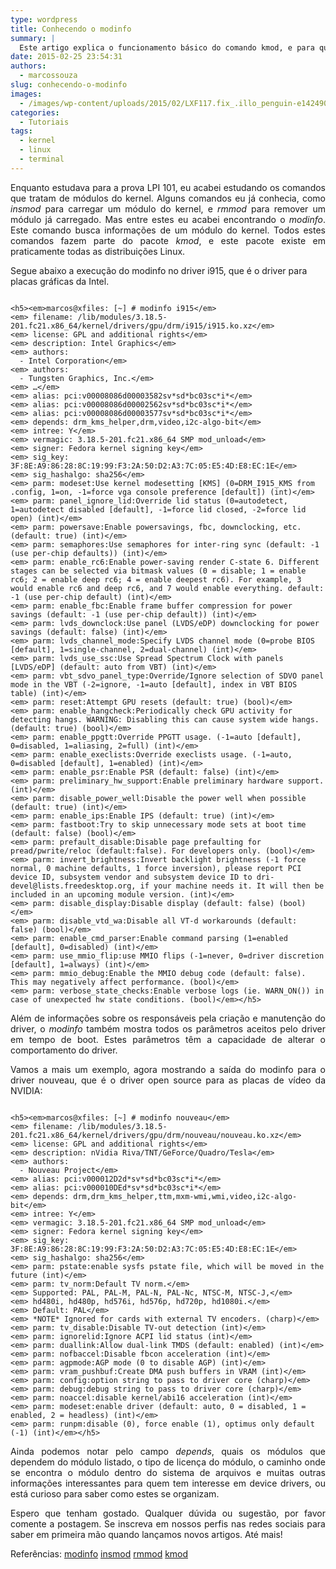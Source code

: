 ```yaml
---
type: wordpress
title: Conhecendo o modinfo
summary: |
  Este artigo explica o funcionamento básico do comando kmod, e para que qual finalidade existe o comando. Ainda neste artigo, é mostrado exemplos de execução do comando e quais informações este pode extrair dos módulos do kernel.
date: 2015-02-25 23:54:31
authors:
  - marcossouza
slug: conhecendo-o-modinfo
images:
  - /images/wp-content/uploads/2015/02/LXF117.fix_.illo_penguin-e1424908179658.jpg
categories:
  - Tutoriais
tags:
  - kernel
  - linux
  - terminal
---
```


<p style="text-align: justify;">Enquanto estudava para a prova LPI 101, eu acabei estudando os comandos que tratam de módulos do kernel. Alguns comandos eu já conhecia, como <em>insmod</em> para carregar um módulo do kernel, e <em>rmmod</em> para remover um módulo já carregado. Mas entre estes eu acabei encontrando o <em>modinfo</em>. Este comando busca informações de um módulo do kernel. Todos estes comandos fazem parte do pacote <em>kmod</em>, e este pacote existe em praticamente todas as distribuições Linux.</p>
Segue abaixo a execução do modinfo no driver i915, que é o driver para placas gráficas da Intel.

<pre><code class="bash">
&lt;h5&gt;&lt;em&gt;marcos@xfiles: [~] # modinfo i915&lt;/em&gt;
&lt;em&gt; filename: /lib/modules/3.18.5-201.fc21.x86_64/kernel/drivers/gpu/drm/i915/i915.ko.xz&lt;/em&gt;
&lt;em&gt; license: GPL and additional rights&lt;/em&gt;
&lt;em&gt; description: Intel Graphics&lt;/em&gt;
&lt;em&gt; authors:
  - Intel Corporation&lt;/em&gt;
&lt;em&gt; authors:
  - Tungsten Graphics, Inc.&lt;/em&gt;
&lt;em&gt; …&lt;/em&gt;
&lt;em&gt; alias: pci:v00008086d00003582sv*sd*bc03sc*i*&lt;/em&gt;
&lt;em&gt; alias: pci:v00008086d00002562sv*sd*bc03sc*i*&lt;/em&gt;
&lt;em&gt; alias: pci:v00008086d00003577sv*sd*bc03sc*i*&lt;/em&gt;
&lt;em&gt; depends: drm_kms_helper,drm,video,i2c-algo-bit&lt;/em&gt;
&lt;em&gt; intree: Y&lt;/em&gt;
&lt;em&gt; vermagic: 3.18.5-201.fc21.x86_64 SMP mod_unload&lt;/em&gt;
&lt;em&gt; signer: Fedora kernel signing key&lt;/em&gt;
&lt;em&gt; sig_key: 3F:8E:A9:86:28:8C:19:99:F3:2A:50:D2:A3:7C:05:E5:4D:E8:EC:1E&lt;/em&gt;
&lt;em&gt; sig_hashalgo: sha256&lt;/em&gt;
&lt;em&gt; parm: modeset:Use kernel modesetting [KMS] (0=DRM_I915_KMS from .config, 1=on, -1=force vga console preference [default]) (int)&lt;/em&gt;
&lt;em&gt; parm: panel_ignore_lid:Override lid status (0=autodetect, 1=autodetect disabled [default], -1=force lid closed, -2=force lid open) (int)&lt;/em&gt;
&lt;em&gt; parm: powersave:Enable powersavings, fbc, downclocking, etc. (default: true) (int)&lt;/em&gt;
&lt;em&gt; parm: semaphores:Use semaphores for inter-ring sync (default: -1 (use per-chip defaults)) (int)&lt;/em&gt;
&lt;em&gt; parm: enable_rc6:Enable power-saving render C-state 6. Different stages can be selected via bitmask values (0 = disable; 1 = enable rc6; 2 = enable deep rc6; 4 = enable deepest rc6). For example, 3 would enable rc6 and deep rc6, and 7 would enable everything. default: -1 (use per-chip default) (int)&lt;/em&gt;
&lt;em&gt; parm: enable_fbc:Enable frame buffer compression for power savings (default: -1 (use per-chip default)) (int)&lt;/em&gt;
&lt;em&gt; parm: lvds_downclock:Use panel (LVDS/eDP) downclocking for power savings (default: false) (int)&lt;/em&gt;
&lt;em&gt; parm: lvds_channel_mode:Specify LVDS channel mode (0=probe BIOS [default], 1=single-channel, 2=dual-channel) (int)&lt;/em&gt;
&lt;em&gt; parm: lvds_use_ssc:Use Spread Spectrum Clock with panels [LVDS/eDP] (default: auto from VBT) (int)&lt;/em&gt;
&lt;em&gt; parm: vbt_sdvo_panel_type:Override/Ignore selection of SDVO panel mode in the VBT (-2=ignore, -1=auto [default], index in VBT BIOS table) (int)&lt;/em&gt;
&lt;em&gt; parm: reset:Attempt GPU resets (default: true) (bool)&lt;/em&gt;
&lt;em&gt; parm: enable_hangcheck:Periodically check GPU activity for detecting hangs. WARNING: Disabling this can cause system wide hangs. (default: true) (bool)&lt;/em&gt;
&lt;em&gt; parm: enable_ppgtt:Override PPGTT usage. (-1=auto [default], 0=disabled, 1=aliasing, 2=full) (int)&lt;/em&gt;
&lt;em&gt; parm: enable_execlists:Override execlists usage. (-1=auto, 0=disabled [default], 1=enabled) (int)&lt;/em&gt;
&lt;em&gt; parm: enable_psr:Enable PSR (default: false) (int)&lt;/em&gt;
&lt;em&gt; parm: preliminary_hw_support:Enable preliminary hardware support. (int)&lt;/em&gt;
&lt;em&gt; parm: disable_power_well:Disable the power well when possible (default: true) (int)&lt;/em&gt;
&lt;em&gt; parm: enable_ips:Enable IPS (default: true) (int)&lt;/em&gt;
&lt;em&gt; parm: fastboot:Try to skip unnecessary mode sets at boot time (default: false) (bool)&lt;/em&gt;
&lt;em&gt; parm: prefault_disable:Disable page prefaulting for pread/pwrite/reloc (default:false). For developers only. (bool)&lt;/em&gt;
&lt;em&gt; parm: invert_brightness:Invert backlight brightness (-1 force normal, 0 machine defaults, 1 force inversion), please report PCI device ID, subsystem vendor and subsystem device ID to dri-devel@lists.freedesktop.org, if your machine needs it. It will then be included in an upcoming module version. (int)&lt;/em&gt;
&lt;em&gt; parm: disable_display:Disable display (default: false) (bool)&lt;/em&gt;
&lt;em&gt; parm: disable_vtd_wa:Disable all VT-d workarounds (default: false) (bool)&lt;/em&gt;
&lt;em&gt; parm: enable_cmd_parser:Enable command parsing (1=enabled [default], 0=disabled) (int)&lt;/em&gt;
&lt;em&gt; parm: use_mmio_flip:use MMIO flips (-1=never, 0=driver discretion [default], 1=always) (int)&lt;/em&gt;
&lt;em&gt; parm: mmio_debug:Enable the MMIO debug code (default: false). This may negatively affect performance. (bool)&lt;/em&gt;
&lt;em&gt; parm: verbose_state_checks:Enable verbose logs (ie. WARN_ON()) in case of unexpected hw state conditions. (bool)&lt;/em&gt;&lt;/h5&gt;
</code></pre>

<p style="text-align: justify;">Além de informações sobre os responsáveis pela criação e manutenção do driver, o <em>modinfo</em> também mostra todos os parâmetros aceitos pelo driver em tempo de boot. Estes parâmetros têm a capacidade de alterar o comportamento do driver.</p>
<p style="text-align: justify;">Vamos a mais um exemplo, agora mostrando a saída do modinfo para o driver nouveau, que é o driver open source para as placas de vídeo da NVIDIA:</p>


<pre><code class="bash">
&lt;h5&gt;&lt;em&gt;marcos@xfiles: [~] # modinfo nouveau&lt;/em&gt;
&lt;em&gt; filename: /lib/modules/3.18.5-201.fc21.x86_64/kernel/drivers/gpu/drm/nouveau/nouveau.ko.xz&lt;/em&gt;
&lt;em&gt; license: GPL and additional rights&lt;/em&gt;
&lt;em&gt; description: nVidia Riva/TNT/GeForce/Quadro/Tesla&lt;/em&gt;
&lt;em&gt; authors:
  - Nouveau Project&lt;/em&gt;
&lt;em&gt; alias: pci:v000012D2d*sv*sd*bc03sc*i*&lt;/em&gt;
&lt;em&gt; alias: pci:v000010DEd*sv*sd*bc03sc*i*&lt;/em&gt;
&lt;em&gt; depends: drm,drm_kms_helper,ttm,mxm-wmi,wmi,video,i2c-algo-bit&lt;/em&gt;
&lt;em&gt; intree: Y&lt;/em&gt;
&lt;em&gt; vermagic: 3.18.5-201.fc21.x86_64 SMP mod_unload&lt;/em&gt;
&lt;em&gt; signer: Fedora kernel signing key&lt;/em&gt;
&lt;em&gt; sig_key: 3F:8E:A9:86:28:8C:19:99:F3:2A:50:D2:A3:7C:05:E5:4D:E8:EC:1E&lt;/em&gt;
&lt;em&gt; sig_hashalgo: sha256&lt;/em&gt;
&lt;em&gt; parm: pstate:enable sysfs pstate file, which will be moved in the future (int)&lt;/em&gt;
&lt;em&gt; parm: tv_norm:Default TV norm.&lt;/em&gt;
&lt;em&gt; Supported: PAL, PAL-M, PAL-N, PAL-Nc, NTSC-M, NTSC-J,&lt;/em&gt;
&lt;em&gt; hd480i, hd480p, hd576i, hd576p, hd720p, hd1080i.&lt;/em&gt;
&lt;em&gt; Default: PAL&lt;/em&gt;
&lt;em&gt; *NOTE* Ignored for cards with external TV encoders. (charp)&lt;/em&gt;
&lt;em&gt; parm: tv_disable:Disable TV-out detection (int)&lt;/em&gt;
&lt;em&gt; parm: ignorelid:Ignore ACPI lid status (int)&lt;/em&gt;
&lt;em&gt; parm: duallink:Allow dual-link TMDS (default: enabled) (int)&lt;/em&gt;
&lt;em&gt; parm: nofbaccel:Disable fbcon acceleration (int)&lt;/em&gt;
&lt;em&gt; parm: agpmode:AGP mode (0 to disable AGP) (int)&lt;/em&gt;
&lt;em&gt; parm: vram_pushbuf:Create DMA push buffers in VRAM (int)&lt;/em&gt;
&lt;em&gt; parm: config:option string to pass to driver core (charp)&lt;/em&gt;
&lt;em&gt; parm: debug:debug string to pass to driver core (charp)&lt;/em&gt;
&lt;em&gt; parm: noaccel:disable kernel/abi16 acceleration (int)&lt;/em&gt;
&lt;em&gt; parm: modeset:enable driver (default: auto, 0 = disabled, 1 = enabled, 2 = headless) (int)&lt;/em&gt;
&lt;em&gt; parm: runpm:disable (0), force enable (1), optimus only default (-1) (int)&lt;/em&gt;&lt;/h5&gt;
</code></pre>

<p style="text-align: justify;">Ainda podemos notar pelo campo <em>depends</em>, quais os módulos que dependem do módulo listado, o tipo de licença do módulo, o caminho onde se encontra o módulo dentro do sistema de arquivos e muitas outras informações interessantes para quem tem interesse em device drivers, ou está curioso para saber como estes se organizam.</p>
<p style="text-align: justify;">Espero que tenham gostado. Qualquer dúvida ou sugestão, por favor comente a postagem. Se inscreva em nossos perfis nas redes sociais para saber em primeira mão quando lançamos novos artigos. Até mais!</p>
Referências:
<a title="http://linux.die.net/man/8/modinfo" href="http://linux.die.net/man/8/modinfo" target="_blank">modinfo</a>
<a title="http://linux.die.net/man/8/insmod" href="http://linux.die.net/man/8/insmod" target="_blank">insmod</a>
<a title="http://linux.die.net/man/8/rmmod" href="http://linux.die.net/man/8/rmmod" target="_blank">rmmod</a>
<a title="http://man7.org/linux/man-pages/man8/kmod.8.html" href="http://man7.org/linux/man-pages/man8/kmod.8.html" target="_blank">kmod</a>
